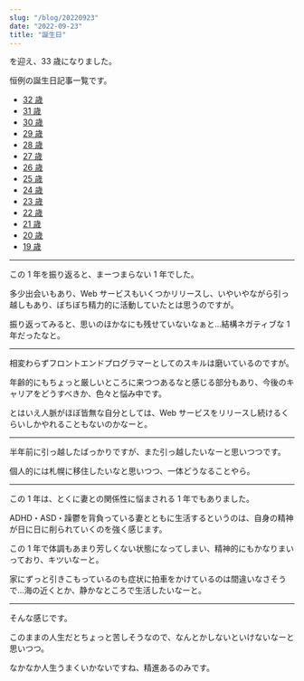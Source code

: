 ```yaml
---
slug: "/blog/20220923"
date: "2022-09-23"
title: "誕生日"
---
```


を迎え、33 歳になりました。

恒例の誕生日記事一覧です。

- [32 歳](https://kkweb.io/blog/20210919)
- [31 歳](https://kkweb.io/blog/20200919)
- [30 歳](https://kkweb.io/blog/20190919)
- [29 歳](https://kkweb.io/blog/20180919)
- [28 歳](http://piroshiki0919.blog116.fc2.com/blog-entry-1214.html)
- [27 歳](http://piroshiki0919.blog116.fc2.com/blog-entry-1173.html)
- [26 歳](http://piroshiki0919.blog116.fc2.com/blog-entry-1092.html)
- [25 歳](http://piroshiki0919.blog116.fc2.com/blog-entry-1073.html)
- [24 歳](http://piroshiki0919.blog116.fc2.com/blog-entry-1037.html)
- [23 歳](http://piroshiki0919.blog116.fc2.com/blog-entry-984.html)
- [22 歳](http://piroshiki0919.blog116.fc2.com/blog-entry-905.html)
- [21 歳](http://piroshiki0919.blog116.fc2.com/blog-entry-791.html)
- [20 歳](http://piroshiki0919.blog116.fc2.com/blog-entry-405.html)
- [19 歳](http://piroshiki0919.blog116.fc2.com/blog-entry-73.html)

---

この 1 年を振り返ると、まーつまらない 1 年でした。

多少出会いもあり、Web サービスもいくつかリリースし、いやいやながら引っ越しもあり、ぼちぼち精力的に活動していたとは思うのですが。

振り返ってみると、思いのほかなにも残せていないなぁと…結構ネガティブな 1 年だったなと。

---

相変わらずフロントエンドプログラマーとしてのスキルは磨いているのですが。

年齢的にもちょっと厳しいところに来つつあるなと感じる部分もあり、今後のキャリアをどうすべきか、色々と悩み中です。

とはいえ人脈がほぼ皆無な自分としては、Web サービスをリリースし続けるくらいしかやれることもないのかなーと。

---

半年前に引っ越したばっかりですが、また引っ越したいなーと思いつつです。

個人的には札幌に移住したいなと思いつつ、一体どうなることやら。

---

この 1 年は、とくに妻との関係性に悩まされる 1 年でもありました。

ADHD・ASD・躁鬱を背負っている妻とともに生活するというのは、自身の精神が日に日に削られていくのを強く感じます。

この 1 年で体調もあまり芳しくない状態になってしまい、精神的にもかなりまいっており、キツいなーと。

家にずっと引きこもっているのも症状に拍車をかけているのは間違いなさそうで…海の近くとか、静かなところで生活したいなーと。

---

そんな感じです。

このままの人生だとちょっと苦しそうなので、なんとかしないといけないなーと思いつつ。

なかなか人生うまくいかないですね、精進あるのみです。
